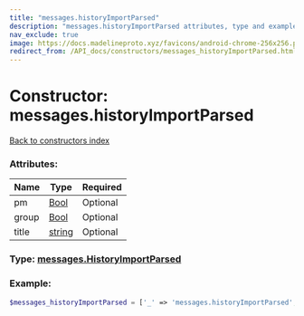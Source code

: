 ```yaml
---
title: "messages.historyImportParsed"
description: "messages.historyImportParsed attributes, type and example"
nav_exclude: true
image: https://docs.madelineproto.xyz/favicons/android-chrome-256x256.png
redirect_from: /API_docs/constructors/messages_historyImportParsed.html
---
```

# Constructor: messages.historyImportParsed  
[Back to constructors index](index.md)



### Attributes:

| Name     |    Type       | Required |
|----------|---------------|----------|
|pm|[Bool](../types/Bool.md) | Optional|
|group|[Bool](../types/Bool.md) | Optional|
|title|[string](../types/string.md) | Optional|



### Type: [messages.HistoryImportParsed](../types/messages.HistoryImportParsed.md)


### Example:

```php
$messages_historyImportParsed = ['_' => 'messages.historyImportParsed', 'pm' => Bool, 'group' => Bool, 'title' => 'string'];
```  
